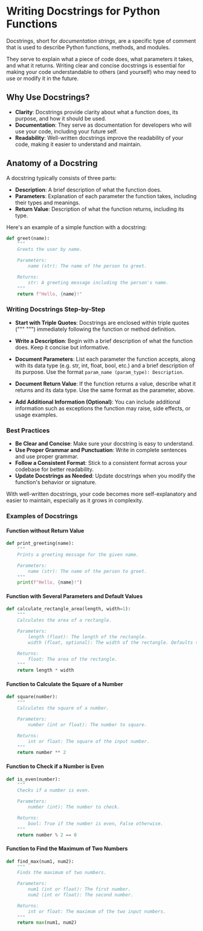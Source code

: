 # Writing Docstrings for Python Functions

Docstrings, short for *documentation strings*, are a specific type of comment that is used to describe Python functions, methods, and modules. 

They serve to explain what a piece of code does, what parameters it takes, and what it returns. Writing clear and concise docstrings is essential for making your code understandable to others (and yourself) who may need to use or modify it in the future.

## Why Use Docstrings?
- **Clarity**: 
Docstrings provide clarity about what a function does, its purpose, and how it should be used.
- **Documentation**:
They serve as documentation for developers who will use your code, including your future self.
- **Readability**:
Well-written docstrings improve the readability of your code, making it easier to understand and maintain.

## Anatomy of a Docstring
A docstring typically consists of three parts:

- **Description**: A brief description of what the function does.
- **Parameters**: Explanation of each parameter the function takes, including their types and meanings.
- **Return Value**: Description of what the function returns, including its type.

Here's an example of a simple function with a docstring:

```python
def greet(name):
    """
    Greets the user by name.

    Parameters:
        name (str): The name of the person to greet.

    Returns:
        str: A greeting message including the person's name.
    """
    return f"Hello, {name}!"
```

### Writing Docstrings Step-by-Step
- **Start with Triple Quotes**: Docstrings are enclosed within triple quotes (""" """) immediately following the function or method definition.

- **Write a Description**: Begin with a brief description of what the function does. Keep it concise but informative.

- **Document Parameters**: List each parameter the function accepts, along with its data type (e.g. str, int, float, bool, etc.) and a brief description of its purpose. Use the format `param_name (param_type): Description`.

- **Document Return Value**: If the function returns a value, describe what it returns and its data type. Use the same format as the parameter, above.

- **Add Additional Information (Optional)**: You can include additional information such as exceptions the function may raise, side effects, or usage examples.


### Best Practices
- **Be Clear and Concise**: Make sure your docstring is easy to understand.
- **Use Proper Grammar and Punctuation**: Write in complete sentences and use proper grammar.
- **Follow a Consistent Format**: Stick to a consistent format across your codebase for better readability.
- **Update Docstrings as Needed**: Update docstrings when you modify the function's behavior or signature.

With well-written docstrings, your code becomes more self-explanatory and easier to maintain, especially as it grows in complexity.

### Examples of Docstrings

#### Function without Return Value
```python
def print_greeting(name):
    """
    Prints a greeting message for the given name.

    Parameters:
        name (str): The name of the person to greet.
    """
    print(f"Hello, {name}!")
```

#### Function with Several Parameters and Default Values
```python
def calculate_rectangle_area(length, width=1):
    """
    Calculates the area of a rectangle.

    Parameters:
        length (float): The length of the rectangle.
        width (float, optional): The width of the rectangle. Defaults to 1.

    Returns:
        float: The area of the rectangle.
    """
    return length * width
```

#### Function to Calculate the Square of a Number
```python
def square(number):
    """
    Calculates the square of a number.

    Parameters:
        number (int or float): The number to square.

    Returns:
        int or float: The square of the input number.
    """
    return number ** 2
```

#### Function to Check if a Number is Even
```python
def is_even(number):
    """
    Checks if a number is even.

    Parameters:
        number (int): The number to check.

    Returns:
        bool: True if the number is even, False otherwise.
    """
    return number % 2 == 0
```

#### Function to Find the Maximum of Two Numbers
```python
def find_max(num1, num2):
    """
    Finds the maximum of two numbers.

    Parameters:
        num1 (int or float): The first number.
        num2 (int or float): The second number.

    Returns:
        int or float: The maximum of the two input numbers.
    """
    return max(num1, num2)
```